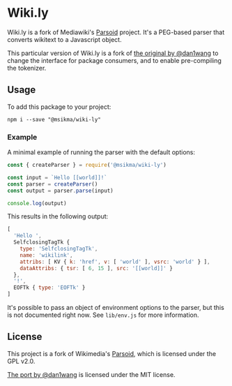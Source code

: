 # Wiki.ly

Wiki.ly is a fork of Mediawiki's [Parsoid](https://github.com/wikimedia/parsoid) project. It's a PEG-based parser that converts wikitext to a Javascript object.

This particular version of Wiki.ly is a fork of [the original by @dan1wang](https://github.com/dan1wang/wiki.ly) to change the interface for package consumers, and to enable pre-compiling the tokenizer.

## Usage

To add this package to your project:

```
npm i --save "@msikma/wiki-ly"
```

### Example

A minimal example of running the parser with the default options:

```js
const { createParser } = require('@msikma/wiki-ly')

const input = `Hello [[world]]!`
const parser = createParser()
const output = parser.parse(input)

console.log(output)
```

This results in the following output:

```js
[
  'Hello ',
  SelfclosingTagTk {
    type: 'SelfclosingTagTk',
    name: 'wikilink',
    attribs: [ KV { k: 'href', v: [ 'world' ], vsrc: 'world' } ],
    dataAttribs: { tsr: [ 6, 15 ], src: '[[world]]' }
  },
  '!',
  EOFTk { type: 'EOFTk' }
]
```

It's possible to pass an object of environment options to the parser, but this is not documented right now. See `lib/env.js` for more information.

## License

This project is a fork of Wikimedia's [Parsoid](https://github.com/wikimedia/parsoid), which is licensed under the GPL v2.0.

[The port by @dan1wang](https://github.com/dan1wang/wiki.ly) is licensed under the MIT license.
